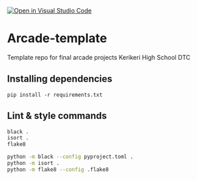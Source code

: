 [![Open in Visual Studio Code](https://classroom.github.com/assets/open-in-vscode-f059dc9a6f8d3a56e377f745f24479a46679e63a5d9fe6f495e02850cd0d8118.svg)](https://classroom.github.com/online_ide?assignment_repo_id=7252999&assignment_repo_type=AssignmentRepo)
# Arcade-template

Template repo for final arcade projects Kerikeri High School DTC

## Installing dependencies

`pip install -r requirements.txt`

## Lint & style commands
```bash
black .
isort .
flake8
```

```bash 
python -m black --config pyproject.toml .
python -m isort .
python -m flake8 --config .flake8
```